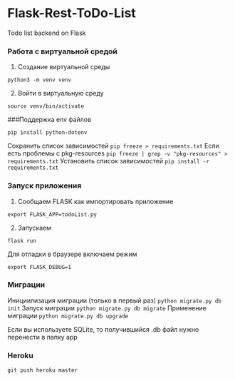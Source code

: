 # Flask-Rest-ToDo-List
Todo list backend on Flask

### Работа с виртуальной средой
1. Создание виртуальной среды
```
python3 -m venv venv
```
2. Войти в виртуальную среду
```
source venv/bin/activate
```

###Поддержка env файлов
```
pip install python-dotenv
```
Сохранить список зависимостей
```pip freeze > requirements.txt```
Если есть проблемы с pkg-resources
```pip freeze | grep -v "pkg-resources" > requirements.txt```
Установить список зависимостей
```pip install -r requirements.txt```

### Запуск приложения
1. Сообщаем FLASK как импортировать приложение
```
export FLASK_APP=todoList.py
```
2. Запускаем
```
flask run
```

Для отладки в браузере включаем режим
```
export FLASK_DEBUG=1
```

### Миграции
Инициилизация миграции (только в первый раз)
```python migrate.py db init```
Запуск миграции
```python migrate.py db migrate```
Применение миграции
```python migrate.py db upgrade```

Если вы используете SQLite, то получившийся .db файл нужно перенести в папку app

### Heroku
```git push heroku master```